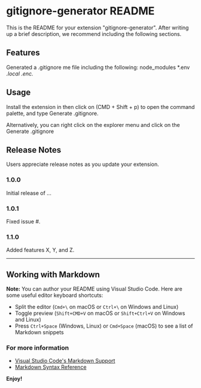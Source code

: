 # gitignore-generator README

This is the README for your extension "gitignore-generator". After writing up a brief description, we recommend including the following sections.

## Features

Generated a .gitignore me file including the following:
node_modules
*.env
*.local
.enc.*

## Usage

Install the extension in then click on (CMD + Shift + p) to open the command palette,
and type Generate .gitignore.

Alternatively, you can right click on the explorer menu and click on the Generate .gitignore

## Release Notes

Users appreciate release notes as you update your extension.

### 1.0.0

Initial release of ...

### 1.0.1

Fixed issue #.

### 1.1.0

Added features X, Y, and Z.

-----------------------------------------------------------------------------------------------------------

## Working with Markdown

**Note:** You can author your README using Visual Studio Code.  Here are some useful editor keyboard shortcuts:

* Split the editor (`Cmd+\` on macOS or `Ctrl+\` on Windows and Linux)
* Toggle preview (`Shift+CMD+V` on macOS or `Shift+Ctrl+V` on Windows and Linux)
* Press `Ctrl+Space` (Windows, Linux) or `Cmd+Space` (macOS) to see a list of Markdown snippets

### For more information

* [Visual Studio Code's Markdown Support](http://code.visualstudio.com/docs/languages/markdown)
* [Markdown Syntax Reference](https://help.github.com/articles/markdown-basics/)

**Enjoy!**
